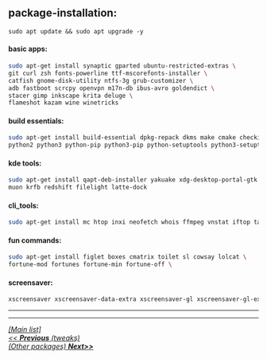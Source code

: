 ## package-installation:

`sudo apt update && sudo apt upgrade -y`

#### basic apps:
```sh
sudo apt-get install synaptic gparted ubuntu-restricted-extras \
git curl zsh fonts-powerline ttf-mscorefonts-installer \
catfish gnome-disk-utility ntfs-3g grub-customizer \
adb fastboot scrcpy openvpn m17n-db ibus-avro goldendict \
stacer gimp inkscape krita deluge \
flameshot kazam wine winetricks
```

#### build essentials:
```sh
sudo apt-get install build-essential dpkg-repack dkms make cmake checkinstall \
python2 python3 python-pip python3-pip python-setuptools python3-setuptools python-wheel-common
```
#### kde tools:
```sh
sudo apt-get install qapt-deb-installer yakuake xdg-desktop-portal-gtk xdg-desktop-portal-kde \
muon krfb redshift filelight latte-dock
```
#### cli_tools:
```sh
sudo apt-get install mc htop inxi neofetch whois ffmpeg vnstat iftop tasksel vsftpd elinks rtorrent fim aptitude cmus bat screen byobu
```
#### fun commands:
```sh
sudo apt-get install figlet boxes cmatrix toilet sl cowsay lolcat \
fortune-mod fortunes fortune-min fortune-off \
```
#### screensaver:
```sh
xscreensaver xscreensaver-data-extra xscreensaver-gl xscreensaver-gl-extra 
```
  
 
--------------------------------------------------------------------- 
--------------------------------------------------------------------- 
  [_[Main list]_](../README.md)  
[*<< __Previous__ (tweaks)*](tweaks.md)  
[*(Other packages) __Next>>__*](other-packages.md)  
